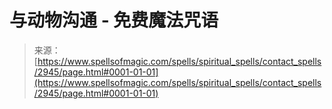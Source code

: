 <!--yml

category: 未分类

date: 2024-06-12 18:36:39

-->

# 与动物沟通 - 免费魔法咒语

> 来源：[https://www.spellsofmagic.com/spells/spiritual_spells/contact_spells/2945/page.html#0001-01-01](https://www.spellsofmagic.com/spells/spiritual_spells/contact_spells/2945/page.html#0001-01-01)
